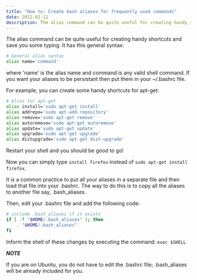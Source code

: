 ```yaml
---
title: "How to: Create bash aliases for frequently used commands"
date: 2012-02-11
description: The alias command can be quite useful for creating handy shortcuts
---
```


The alias command can be quite useful for creating handy shortcuts and save you some typing. It has this general syntax:

```bash
# General alias syntax
alias name='command'
```

where 'name' is the alias name and command is any valid shell command. If you want your aliases to be persistant then put them in your ~/.bashrc file.

For example, you can create some handy shortcuts for apt-get:

```bash
# Alias for apt-get
alias install='sudo apt-get install'
alias addrepo='sudo apt-add-repository'
alias remove='sudo apt-get remove'
alias autoremove='sudo apt-get autoremove'
alias update='sudo apt-get update'
alias upgrade='sudo apt-get upgrade'
alias distupgrade='sudo apt-get dist-upgrade'
```

Restart your shell and you should be good to go!

Now you can simply type `install firefox` instead of `sudo apt-get install firefox`.

It is a common practice to put all your aliases in a separate file and then load that file into your .bashrc. The way to do this is to copy all the aliases to another file say, .bash_aliases.

Then, edit your .bashrc file and add the following code:

```bash
# include .bash_aliases if it exists
if [ -f "$HOME/.bash_aliases" ]; then
    . "$HOME/.bash_aliases"
fi
```

Inform the shell of these changes by executing the command: `exec $SHELL`

**_NOTE_**

If you are on Ubuntu, you do not have to edit the .bashrc file; .bash_aliases will be already included for you.
